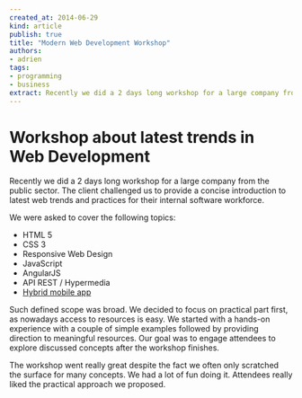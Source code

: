 ```yaml
---
created_at: 2014-06-29
kind: article
publish: true
title: "Modern Web Development Workshop"
authors:
- adrien
tags:
- programming
- business
extract: Recently we did a 2 days long workshop for a large company from the public sector. The client challenged us to provide a concise introduction to latest web trends and practices for their internal software workforce.
---
```


# Workshop about latest trends in Web Development

Recently we did a 2 days long workshop for a large company from the public sector. The client challenged us to provide a concise introduction to latest web trends and practices for their internal software workforce.

We were asked to cover the following topics:

* HTML 5
* CSS 3
* Responsive Web Design
* JavaScript
* AngularJS
* API REST / Hypermedia
* [Hybrid mobile app][1]

Such defined scope was broad. We decided to focus on practical part first, as nowadays access to resources is easy. We started with a hands-on experience with a couple of simple examples followed by providing direction to meaningful resources. Our goal was to engage attendees to explore discussed concepts after the workshop finishes.

The workshop went really great despite the fact we often only scratched the surface for many concepts. We had a lot of fun doing it. Attendees really liked the practical approach we proposed.


  [1]: http://tech.pro/blog/1355/when-to-go-native-mobile-web-or-cross-platformhybrid


